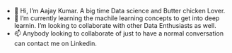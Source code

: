 - 👋 Hi, I’m Aajay Kumar. A big time Data science and Butter chicken Lover.
- 🌱 I’m currently learning the machile learning concepts to get into deep learnin. I’m looking to collaborate with other Data Enthusiasts as well.
- 📫 Anybody looking to collaborate of just to have a normal conversation can contact me on Linkedin.

